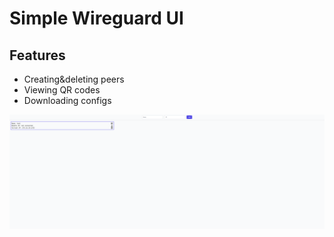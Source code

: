 # Simple Wireguard UI

## Features
- Creating&deleting peers
- Viewing QR codes
- Downloading configs

![demo](./static/demo.png)